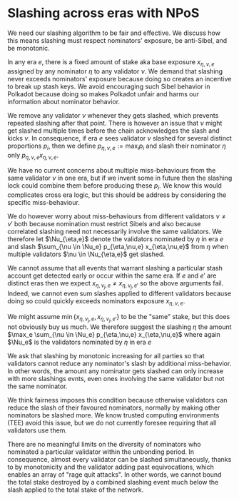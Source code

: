 # Slashing across eras with NPoS

We need our slashing algorithm to be fair and effective.  We discuss how this means slashing must respect nominators' exposure, be anti-Sibel, and be monotonic. 


In any era $e$, there is a fixed amount of stake aka base exposure $x_{\eta,\nu,e}$ assigned by any nominator $\eta$ to any validator $\nu$.  We demand that slashing never exceeds nominators' exposure because doing so creates an incentive to break up stash keys.  We avoid encouraging such Sibel behavior in Polkadot because doing so makes Polkadot unfair and harms our information about nominator behavior.

We remove any validator $\nu$ whenever they gets slashed, which prevents repeated slashing after that point.  There is however an issue that $\nu$ might get slashed multiple times before the chain acknowledges the slash and kicks $\nu$.  In consequence, if era $e$ sees validator $\nu$ slashed for several distinct proportions $p_i$, then we define $p_{\eta,\nu,e} := \max_i p_i$ and slash their nominator $\eta$ only $p_{\eta,\nu,e} x_{\eta,\nu,e}$.

We have no current concerns about multiple miss-behaviours from the same validator $\nu$ in one era, but if we invent some in future then the slashing lock could combine them before producing these $p_i$.  We know this would complicates cross era logic, but this should be address by considering the specific miss-behaviour.

We do however worry about miss-behaviours from different validators $\nu \ne \nu'$ both because nomination must restrict Sibels and also because correlated slashing need not necessarily involve the same validators.  We therefore let $\Nu_{\eta,e}$ denote the validators nominated by $\eta$ in era $e$ and slash $\sum_{\nu \in \Nu_e} p_{\eta,\nu,e} x_{\eta,\nu,e}$ from $\eta$ when multiple validators $\nu \in \Nu_{\eta,e}$ get slashed.


We cannot assume that all events that warrant slashing a particular stash account get detected early or occur within the same era.  If $e$ and $e'$ are distinct eras then we expect $x_{\eta,\nu_j,e} \ne x_{\eta,\nu_j,e'}$ so the above arguments fail.  Indeed, we cannot even sum slashes applied to different validators because doing so could quickly exceeds nominators exposure $x_{\eta,\nu,e}$.

We might assume $\min \{ x_{\eta,\nu_j,e}, x_{\eta,\nu_j,e'} \}$ to be the "same" stake, but this does not obviously buy us much.  We therefore suggest the slashing $\eta$ the amount $\max_e \sum_{\nu \in \Nu_e} p_{\eta,\nu,e} x_{\eta,\nu,e}$ where again $\Nu_e$ is the validators nominated by $\eta$ in era $e$


We ask that slashing by monotonic increasing for all parties so that validators cannot reduce any nominator's slash by additional miss-behavior.  In other words, the amount any nominator gets slashed can only increase with more slashings evnts, even ones involving the same validator but not the same nominator.

We think fairness imposes this condition because otherwise validators can reduce the slash of their favoured nominators, normally by making other nominators be slashed more.  We know trusted computing environments (TEE) avoid this issue, but we do not currently foresee requiring that all validators use them.

There are no meaningful limits on the diversity of nominators who nominated a particular validator within the unbonding period.  In consequence, almost every validator can be slashed simultaneously, thanks to by monotonicity and the validator adding past equivocations, which enables an array of "rage quit attacks".  In other words, we cannot bound the total stake destroyed by a combined slashing event much below the slash applied to the total stake of the network.

